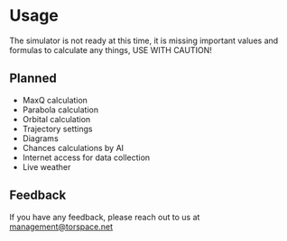 # Usage
The simulator is not ready at this time, it is missing important values and formulas to calculate any things, USE WITH CAUTION!


## Planned
- MaxQ calculation
- Parabola calculation
- Orbital calculation
- Trajectory settings
- Diagrams
- Chances calculations by AI
- Internet access for data collection
- Live weather


## Feedback

If you have any feedback, please reach out to us at management@torspace.net

